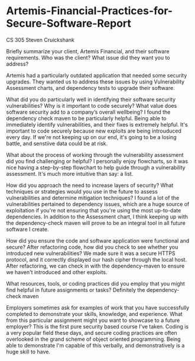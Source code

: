 # Artemis-Financial-Practices-for-Secure-Software-Report
CS 305
Steven Cruickshank

Briefly summarize your client, Artemis Financial, and their software requirements. Who was the client? What issue did they want you to address?

Artemis had a particularly outdated application that needed some security upgrades. They wanted us to address these issues by using Vulnerability Assessment charts, and dependency tests to upgrade their software.

What did you do particularly well in identifying their software security vulnerabilities? Why is it important to code securely? What value does software security add to a company’s overall wellbeing? I found the dependency check maven to be particularly helpful. Being able to immediately identify vulnerabilities, and their fixes is extremely helpful. It's important to code securely because new exploits are being introuduced every day. If we're not keeping up on our end, it's going to be a losing battle, and senstiive data could be at risk.


What about the process of working through the vulnerability assessment did you find challenging or helpful?
I personally enjoy flowcharts, so it was nice having a step-by-step flowchart to help guide through a vulnerability assessment. It's much more intuitive than say: a list.

How did you approach the need to increase layers of security? What techniques or strategies would you use in the future to assess vulnerabilities and determine mitigation techniques?
I found a lot of the vulnerabilities pertained to dependency issues, which are a huge source of exploitation if you're not ensuring that you're using the most up-to-date dependencies. In addition to the Assessment chart, I think keeping up with the dependency-check maven will prove to be an integral tool in all future software I create.

How did you ensure the code and software application were functional and secure? After refactoring code, how did you check to see whether you introduced new vulnerabilities? We made sure it was a secure HTTPS protocol, and it correctly displayed our hash cipher through the local host. After refactoring, we can check in with the dependency-maven to ensure we haven't introduced and other exploits.


What resources, tools, or coding practices did you employ that you might find helpful in future assignments or tasks?
Definitely the dependency-check maven

Employers sometimes ask for examples of work that you have successfully completed to demonstrate your skills, knowledge, and experience. What from this particular assignment might you want to showcase to a future employer?
This is the first pure security based course I've taken. Coding is a very popular field these days, and secure coding practices are often overlooked in the grand scheme of object oriented programming. Being able to demonstrate I'm capable of this verbally, and demonstratively is a huge skill to have.
